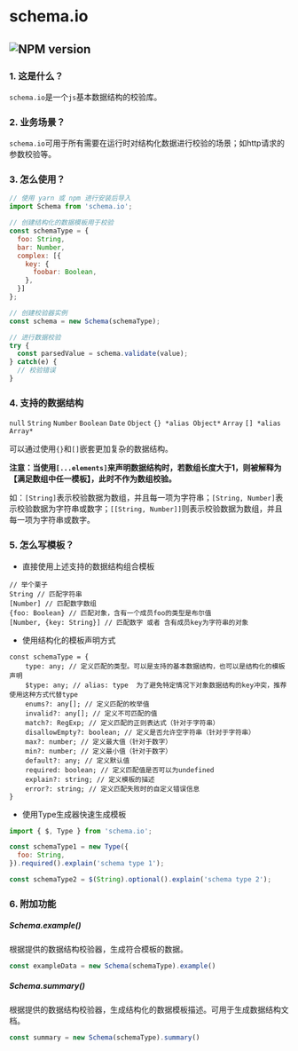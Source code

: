 # schema.io

##  ![NPM version](https://img.shields.io/npm/v/schema.io.svg?style=flat)

### 1. 这是什么？

`schema.io`是一个`js`基本数据结构的校验库。

### 2. 业务场景？

`schema.io`可用于所有需要在运行时对结构化数据进行校验的场景；如http请求的参数校验等。

### 3. 怎么使用？

```js
// 使用 yarn 或 npm 进行安装后导入
import Schema from 'schema.io';

// 创建结构化的数据模板用于校验
const schemaType = {
  foo: String,
  bar: Number,
  complex: [{
    key: {
      foobar: Boolean,
    },
  }]
};

// 创建校验器实例
const schema = new Schema(schemaType);

// 进行数据校验
try {
  const parsedValue = schema.validate(value);
} catch(e) {
  // 校验错误
}
```

### 4. 支持的数据结构

`null` `String` `Number` `Boolean` `Date` `Object` `{} *alias Object*` `Array` `[] *alias Array*`

可以通过使用`{}`和`[]`嵌套更加复杂的数据结构。

**注意：当使用`[...elements]`来声明数据结构时，若数组长度大于1，则被解释为【满足数组中任一模板】，此时不作为数组校验。**

如：`[String]`表示校验数据为数组，并且每一项为字符串；`[String, Number]`表示校验数据为字符串或数字；`[[String, Number]]`则表示校验数据为数组，并且每一项为字符串或数字。

### 5. 怎么写模板？

- 直接使用上述支持的数据结构组合模板

```
// 举个栗子
String // 匹配字符串
[Number] // 匹配数字数组
{foo: Boolean} // 匹配对象，含有一个成员foo的类型是布尔值
[Number, {key: String}] // 匹配数字 或者 含有成员key为字符串的对象
```

- 使用结构化的模板声明方式

```
const schemaType = {
    type: any; // 定义匹配的类型。可以是支持的基本数据结构，也可以是结构化的模板声明
    $type: any; // alias: type  为了避免特定情况下对象数据结构的key冲突，推荐使用这种方式代替type
    enums?: any[]; // 定义匹配的枚举值
    invalid?: any[]; // 定义不可匹配的值
    match?: RegExp; // 定义匹配的正则表达式（针对于字符串）
    disallowEmpty?: boolean; // 定义是否允许空字符串（针对于字符串）
    max?: number; // 定义最大值（针对于数字）
    min?: number; // 定义最小值（针对于数字）
    default?: any; // 定义默认值
    required: boolean; // 定义匹配值是否可以为undefined
    explain?: string; // 定义模板的描述
    error?: string; // 定义匹配失败时的自定义错误信息
}
```

- 使用Type生成器快速生成模板

```js
import { $, Type } from 'schema.io';

const schemaType1 = new Type({
  foo: String,
}).required().explain('schema type 1');

const schemaType2 = $(String).optional().explain('schema type 2');
```


### 6. 附加功能

##### Schema.example()

根据提供的数据结构校验器，生成符合模板的数据。

```js
const exampleData = new Schema(schemaType).example()
```

##### Schema.summary()

根据提供的数据结构校验器，生成结构化的数据模板描述。可用于生成数据结构文档。

```js
const summary = new Schema(schemaType).summary()
```
